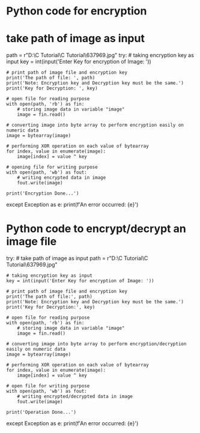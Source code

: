 # Python code for encryption
# take path of image as input
path = r"D:\C Tutorial\C Tutorial\637969.jpg"
try:
    # taking encryption key as input
    key = int(input('Enter Key for encryption of Image: '))

    # print path of image file and encryption key
    print('The path of file: ', path)
    print('Note: Encryption key and Decryption key must be the same.')
    print('Key for Decryption: ', key)

    # open file for reading purpose
    with open(path, 'rb') as fin:
        # storing image data in variable "image"
        image = fin.read()

    # converting image into byte array to perform encryption easily on numeric data
    image = bytearray(image)
    
    # performing XOR operation on each value of bytearray
    for index, value in enumerate(image):
        image[index] = value ^ key

    # opening file for writing purpose
    with open(path, 'wb') as fout:
        # writing encrypted data in image
        fout.write(image)

    print('Encryption Done...')

except Exception as e:
    print(f'An error occurred: {e}')


# Python code to encrypt/decrypt an image file

try:
    # take path of image as input
    path = r"D:\C Tutorial\C Tutorial\637969.jpg"
    
    # taking encryption key as input
    key = int(input('Enter Key for encryption of Image: '))
    
    # print path of image file and encryption key
    print('The path of file:', path)
    print('Note: Encryption key and Decryption key must be the same.')
    print('Key for Decryption:', key)
    
    # open file for reading purpose
    with open(path, 'rb') as fin:
        # storing image data in variable "image"
        image = fin.read()
    
    # converting image into byte array to perform encryption/decryption easily on numeric data
    image = bytearray(image)
    
    # performing XOR operation on each value of bytearray
    for index, value in enumerate(image):
        image[index] = value ^ key
    
    # open file for writing purpose
    with open(path, 'wb') as fout:
        # writing encrypted/decrypted data in image
        fout.write(image)
    
    print('Operation Done...')
    
except Exception as e:
    print(f'An error occurred: {e}')
